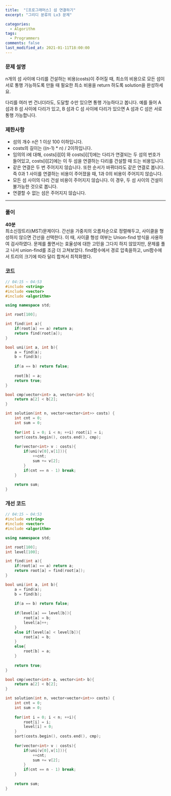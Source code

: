 ```yaml
---
title:  "[프로그래머스] 섬 연결하기"
excerpt: "그리디 분류의 Lv3 문제"

categories:
  - Algorithm
tags:
  - Programmers
comments: false
last_modified_at: 2021-01-11T18:00:00
---
```

### 문제 설명
n개의 섬 사이에 다리를 건설하는 비용(costs)이 주어질 때, 최소의 비용으로 모든 섬이 서로 통행 가능하도록 만들 때 필요한 최소 비용을 return 하도록 solution을 완성하세요.

다리를 여러 번 건너더라도, 도달할 수만 있으면 통행 가능하다고 봅니다. 예를 들어 A 섬과 B 섬 사이에 다리가 있고, B 섬과 C 섬 사이에 다리가 있으면 A 섬과 C 섬은 서로 통행 가능합니다.

### 제한사항
- 섬의 개수 n은 1 이상 100 이하입니다.
- costs의 길이는 ((n-1) * n) / 2이하입니다.
- 임의의 i에 대해, costs[i][0] 와 costs[i][1]에는 다리가 연결되는 두 섬의 번호가 들어있고, costs[i][2]에는 이 두 섬을 연결하는 다리를 건설할 때 드는 비용입니다.
- 같은 연결은 두 번 주어지지 않습니다. 또한 순서가 바뀌더라도 같은 연결로 봅니다. 즉 0과 1 사이를 연결하는 비용이 주어졌을 때, 1과 0의 비용이 주어지지 않습니다.
- 모든 섬 사이의 다리 건설 비용이 주어지지 않습니다. 이 경우, 두 섬 사이의 건설이 불가능한 것으로 봅니다.
- 연결할 수 없는 섬은 주어지지 않습니다.

---
### 풀이
**40분**  
최소신장트리(MST)문제이다. 간선을 가중치의 오름차순으로 정렬해두고, 사이클을 형성하지 않으면 간선을 선택한다. 이 때, 사이클 형성 여부는 Union-find 방식을 사용하여 검사하였다. 문제를 풀면서는 효율성에 대한 고민을 그다지 하지 않았지만, 문제를 풀고 나서 union-find를 조금 더 고쳐보았다. find함수에서 경로 압축을하고, uni함수에서 트리의 크기에 따라 달리 합쳐서 최적화했다.

### 코드
```c++
// 04:15 ~ 04:53
#include <string>
#include <vector>
#include <algorithm>

using namespace std;

int root[100];

int find(int a){
    if(root[a] == a) return a;
    return find(root[a]);
}

bool uni(int a, int b){
    a = find(a);
    b = find(b);
    
    if(a == b) return false;
    
    root[b] = a;
    return true;
}

bool cmp(vector<int> a, vector<int> b){
    return a[2] < b[2];
}

int solution(int n, vector<vector<int>> costs) {
    int cnt = 0;
    int sum = 0;
    
    for(int i = 0; i < n; ++i) root[i] = i;
    sort(costs.begin(), costs.end(), cmp);
    
    for(vector<int> v : costs){
        if(uni(v[0],v[1])){
            ++cnt;
            sum += v[2];
        }
        if(cnt == n - 1) break;
    }
    
    return sum;
}
```

### 개선 코드
```c++
// 04:15 ~ 04:53
#include <string>
#include <vector>
#include <algorithm>

using namespace std;

int root[100];
int level[100];

int find(int a){
    if(root[a] == a) return a;
    return root[a] = find(root[a]);
}

bool uni(int a, int b){
    a = find(a);
    b = find(b);
    
    if(a == b) return false;
    
    if(level[a] == level[b]){
        root[a] = b;
        level[a]++;
    }
    else if(level[a] < level[b]){
        root[a] = b;
    }
    else{
        root[b] = a;
    }
    
    return true;
}

bool cmp(vector<int> a, vector<int> b){
    return a[2] < b[2];
}

int solution(int n, vector<vector<int>> costs) {
    int cnt = 0;
    int sum = 0;
    
    for(int i = 0; i < n; ++i){
        root[i] = i;
        level[i] = 0;
    } 
    sort(costs.begin(), costs.end(), cmp);
    
    for(vector<int> v : costs){
        if(uni(v[0],v[1])){
            ++cnt;
            sum += v[2];
        }
        if(cnt == n - 1) break;
    }
    
    return sum;
}
```